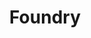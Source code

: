 ---
layout: startup_page
title: "Foundry"
id: "mlfoundry.com"
permalink: "/foundrymlfoundry.com04252025/"
website: "https://mlfoundry.com/"
funding_round: "Seed and Series A"
funding_amount: "$80M"
investors: "Sequoia Capital, Lightspeed Venture Partners, Redpoint, Microsoft Ventures (M12), Conviction, NEA"
about: "Foundry is building a new breed of public cloud for AI/ML workloads, designed to orchestrate the world's compute capacity and make it universally accessible. It addresses challenges like GPU shortages and under-utilization of compute resources by providing scalable GPU instances with unmatched price-performance ratios."
markets: "AI, ML, Cloud Computing"
hq: "Palo Alto, California, United States"
founded_year: "2022"
linkedin: "https://www.linkedin.com/company/mlfoundry"
twitter: "https://twitter.com/mlfoundry"
instagram: ""
facebook: ""
crunchbase: "https://www.crunchbase.com/organization/foundry-5bb1"
pitchbook: "https://pitchbook.com/profiles/company/532653-40"

# SEO Optimization
meta_title: "Foundry - Seed and Series A Funding ($80M)"
meta_description: "Foundry, Foundry is building a new breed of public cloud for AI/ML workloads, designed to orchestrate the world's compute capacity and make it universally acce..."
meta_keywords: "Foundry, AI, ML, Cloud Computing, Seed and Series A funding"
canonical_url: "https://pkprojectstartups.github.io/projectstartups.com/foundrymlfoundry.com04252025/"
---